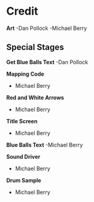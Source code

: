 # Credit #

**Art**
-Dan Pollock
-Michael Berry

## **Special Stages** ##
**Get Blue Balls Text**
-Dan Pollock

**Mapping Code**
- Michael Berry

**Red and White Arrows**
- Michael Berry

**Title Screen**
- Michael Berry

**Blue Balls Text**
-Michael Berry

**Sound Driver**
- Michael Berry

**Drum Sample**
- Michael Berry


